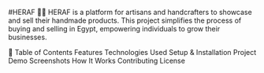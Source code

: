 #HERAF 🧶🎨
HERAF is a platform for artisans and handcrafters to showcase and sell their handmade products. This project simplifies the process of buying and selling in Egypt, empowering individuals to grow their businesses.

📑 Table of Contents
Features
Technologies Used
Setup & Installation
Project Demo
Screenshots
How It Works
Contributing
License
